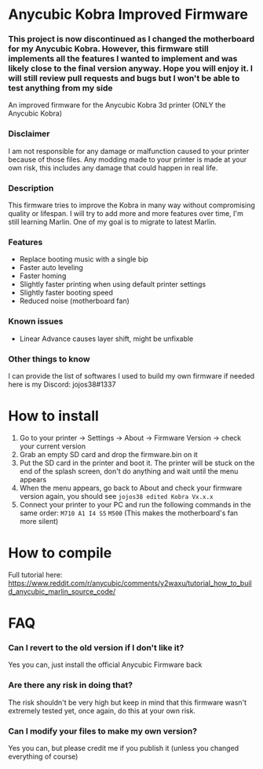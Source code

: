 # Anycubic Kobra Improved Firmware
### **This project is now discontinued as I changed the motherboard for my Anycubic Kobra. However, this firmware still implements all the features I wanted to implement and was likely close to the final version anyway. Hope you will enjoy it. I will still review pull requests and bugs but I won't be able to test anything from my side**

An improved firmware for the Anycubic Kobra 3d printer (ONLY the Anycubic Kobra)

### Disclaimer
I am not responsible for any damage or malfunction caused to your printer because of those files. Any modding made to your printer is made at your own risk, this includes any damage that could happen in real life.

### Description
This firmware tries to improve the Kobra in many way without compromising quality or lifespan. I will try to add more and more features over time, I'm still learning Marlin. One of my goal is to migrate to latest Marlin. 

### Features
- Replace booting music with a single bip
- Faster auto leveling
- Faster homing
- Slightly faster printing when using default printer settings
- Slightly faster booting speed
- Reduced noise (motherboard fan)

### Known issues
- Linear Advance causes layer shift, might be unfixable

### Other things to know
I can provide the list of softwares I used to build my own firmware if needed here is my Discord: jojos38#1337

# How to install
1. Go to your printer -> Settings -> About -> Firmware Version -> check your current version
2. Grab an empty SD card and drop the firmware.bin on it
3. Put the SD card in the printer and boot it. The printer will be stuck on the end of the splash screen, don't do anything and wait until the menu appears
4. When the menu appears, go back to About and check your firmware version again, you should see `jojos38 edited Kobra Vx.x.x`
5. Connect your printer to your PC and run the following commands in the same order: `M710 A1 I4 S5` `M500` (This makes the motherboard's fan more silent)
 
 # How to compile
 Full tutorial here: https://www.reddit.com/r/anycubic/comments/y2waxu/tutorial_how_to_build_anycubic_marlin_source_code/
 
 # FAQ
 ### Can I revert to the old version if I don't like it?
 Yes you can, just install the official Anycubic Firmware back
 
 ### Are there any risk in doing that?
 The risk shouldn't be very high but keep in mind that this firmware wasn't extremely tested yet, once again, do this at your own risk.

 ### Can I modify your files to make my own version?
 Yes you can, but please credit me if you publish it (unless you changed everything of course)
